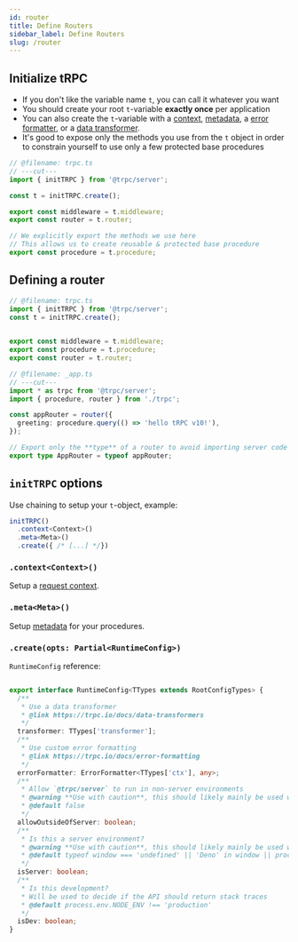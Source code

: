 ```yaml
---
id: router
title: Define Routers
sidebar_label: Define Routers
slug: /router
---
```


## Initialize tRPC


- If you don't like the variable name `t`, you can call it whatever you want
- You should create your root `t`-variable **exactly once** per application
- You can also create the `t`-variable with a [context](context), [metadata](metadata), a [error formatter](error-formatting), or a [data transformer](data-transformers).
- It's good to expose only the methods you use from the `t` object in order to constrain yourself to use only a few protected base procedures


```ts twoslash title='server/trpc.ts'
// @filename: trpc.ts
// ---cut---
import { initTRPC } from '@trpc/server';

const t = initTRPC.create();

export const middleware = t.middleware;
export const router = t.router;

// We explicitly export the methods we use here
// This allows us to create reusable & protected base procedure
export const procedure = t.procedure;
```

## Defining a router

```ts twoslash title="server/_app.ts"
// @filename: trpc.ts
import { initTRPC } from '@trpc/server';
const t = initTRPC.create();

 
export const middleware = t.middleware;
export const procedure = t.procedure;
export const router = t.router;

// @filename: _app.ts
// ---cut---
import * as trpc from '@trpc/server';
import { procedure, router } from './trpc';

const appRouter = router({
  greeting: procedure.query(() => 'hello tRPC v10!'),
});

// Export only the **type** of a router to avoid importing server code on the client
export type AppRouter = typeof appRouter;
```

## `initTRPC` options

Use chaining to setup your `t`-object, example:

```ts
initTRPC()
  .context<Context>()
  .meta<Meta>()
  .create({ /* [...] */})
```
### `.context<Context>()`

Setup a [request context](context).

### `.meta<Meta>()`

Setup [metadata](metadata) for your procedures.


### `.create(opts: Partial<RuntimeConfig>)`


`RuntimeConfig` reference:

```ts

export interface RuntimeConfig<TTypes extends RootConfigTypes> {
  /**
   * Use a data transformer
   * @link https://trpc.io/docs/data-transformers
   */
  transformer: TTypes['transformer'];
  /**
   * Use custom error formatting
   * @link https://trpc.io/docs/error-formatting
   */
  errorFormatter: ErrorFormatter<TTypes['ctx'], any>;
  /**
   * Allow `@trpc/server` to run in non-server environments
   * @warning **Use with caution**, this should likely mainly be used within testing.
   * @default false
   */
  allowOutsideOfServer: boolean;
  /**
   * Is this a server environment?
   * @warning **Use with caution**, this should likely mainly be used within testing.
   * @default typeof window === 'undefined' || 'Deno' in window || process.env.NODE_ENV === 'test'
   */
  isServer: boolean;
  /**
   * Is this development?
   * Will be used to decide if the API should return stack traces
   * @default process.env.NODE_ENV !== 'production'
   */
  isDev: boolean;
}
```
